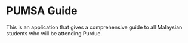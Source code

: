 # PUMSA Guide

This is an application that gives a comprehensive guide to all Malaysian students who will be attending Purdue. 


